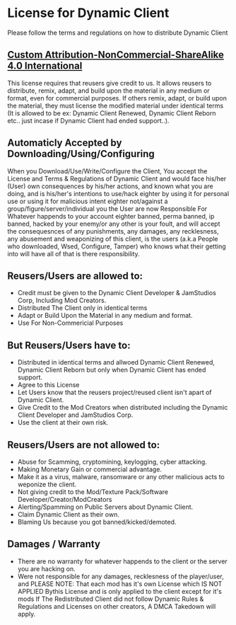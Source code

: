 # License for Dynamic Client
Please follow the terms and regulations on how to distribute Dynamic Client
## [Custom Attribution-NonCommercial-ShareAlike 4.0 International](https://creativecommons.org/licenses/by-nc-sa/4.0/)
This license requires that reusers give credit to us. It allows reusers to distribute, remix, adapt, and build upon the material in any medium or format, even for commercial purposes. If others remix, adapt, or build upon the material, they must license the modified material under identical terms (It is allowed to be ex: Dynamic Client Renewed, Dynamic Client Reborn etc.. just incase if Dynamic Client had ended support..).

## Automaticly Accepted by Downloading/Using/Configuring
When you Download/Use/Write/Configure the Client, You accept the License and Terms & Regulations of Dynamic Client and would face his/her (User) own consequences by his/her actions, and known what you are doing, and is his/her's intentions to use/hack eighter by using it for personal use or using it for malicious intent eighter not/against a group/figure/server/individual you the User are now Responsible For Whatever happends to your account eighter banned, perma banned, ip banned, hacked by your enemy/or any other is your foult, and will accept the consequesnces of any punishments, any damages, any recklesness, any abusement and weaponizing of this client, is the users (a.k.a People who downloaded, Wsed, Configure, Tamper) who knows what their getting into will have all of that is there responsibility.

## Reusers/Users are allowed to:
- Credit must be given to the Dynamic Client Developer & JamStudios Corp, Including Mod Creators.
- Distributed The Client only in identical terms 
- Adapt or Build Upon the Material in any medium and format.
- Use For Non-Commericial Purposes

## But Reusers/Users have to:
- Distributed in identical terms and allwoed Dynamic Client Renewed, Dynamic Client Reborn but only when Dynamic Client has ended support.
- Agree to this License
- Let Users know that the reusers project/reused client isn't apart of Dynamic Client.
- Give Credit to the Mod Creators when distributed including the Dynamic Client Developer and JamStudios Corp.
- Use the client at their own risk.

## Reusers/Users are not allowed to:
- Abuse for Scamming, cryptomining, keylogging, cyber attacking.
- Making Monetary Gain or commercial advantage.
- Make it as a virus, malware, ransomware or any other malicious acts to weponize the client.
- Not giving credit to the Mod/Texture Pack/Software Developer/Creator/ModCreators
- Alerting/Spamming on Public Servers about Dynamic Client.
- Claim Dynamic Client as their own.
- Blaming Us because you got banned/kicked/demoted.

## Damages / Warranty
- There are no warranty for whatever happends to the client or the server you are hacking on.
- Were not responsible for any damages, recklesness of the player/user, and 
PLEASE NOTE: That each mod has it's own License which IS NOT APPLIED Bythis License and is only applied to the client except for it's mods
If The Redistributed Client did not follow Dynamic Rules & Regulations and Licenses on other creators, A DMCA Takedown will apply.
